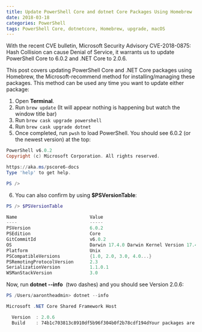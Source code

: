 ```yaml
---
title: Update PowerShell Core and dotnet Core Packages Using Homebrew
date: 2018-03-18
categories: PowerShell
tags: PowerShell Core, dotnetcore, Homebrew, upgrade, macOS
---
```


With the recent CVE bulletin, Microsoft Security Advisory CVE-2018-0875: Hash Collision can cause Denial of Service, it warrants us to update PowerShell Core to 6.0.2 and .NET Core to 2.0.6.

This post covers updating PowerShell Core and .NET Core packages using Homebrew, the Microsoft-recommend method for installing/managing these packages. This method can be used any time you want to update either package:

1. Open **Terminal**.
2. Run ```brew update``` (It will appear nothing is happening but watch the window title bar)
3. Run ```brew cask upgrade powershell```
4. Run ```brew cask upgrade dotnet```
5. Once completed, run ```pwsh``` to load PowerShell. You should see 6.0.2 (or the newest version) at the top:

```powershell
PowerShell v6.0.2
Copyright (c) Microsoft Corporation. All rights reserved.

https://aka.ms/pscore6-docs
Type 'help' to get help.

PS />
```

6. You can also confirm by using **$PSVersionTable**:

```powershell
PS /> $PSVersionTable                                               

Name                           Value                                           
----                           -----                                           
PSVersion                      6.0.2                                           
PSEdition                      Core                                            
GitCommitId                    v6.0.2                                          
OS                             Darwin 17.4.0 Darwin Kernel Version 17.4.0: S...
Platform                       Unix                                            
PSCompatibleVersions           {1.0, 2.0, 3.0, 4.0...}                         
PSRemotingProtocolVersion      2.3                                             
SerializationVersion           1.1.0.1                                         
WSManStackVersion              3.0
```

Now, run **dotnet --info**  (two dashes) and you should see Version 2.0.6:

```powershell
PS /Users/aarontheadmin> dotnet --info                                                 

Microsoft .NET Core Shared Framework Host

  Version  : 2.0.6
  Build    : 74b1c703813c8910df5b96f304b0f2b78cdf194dYour packages are officially updated.
```